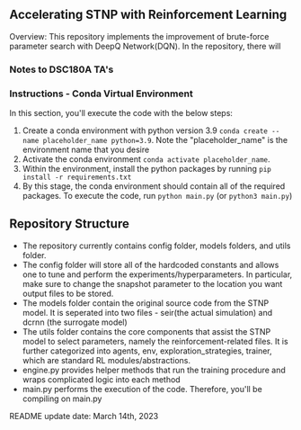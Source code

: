 ## Accelerating STNP with Reinforcement Learning 

Overview: This repository implements the improvement of brute-force parameter search with DeepQ Network(DQN). In the repository, there will 


### Notes to DSC180A TA's

### Instructions - Conda Virtual Environment
In this section, you'll execute the code with the below steps:
1. Create a conda environment with python version 3.9 `conda create --name placeholder_name python=3.9`. Note the "placeholder_name" is the environment name that you desire
2. Activate the conda environment `conda activate placeholder_name`. 
3. Within the environment, install the python packages by running `pip install -r requirements.txt`
4. By this stage, the conda environment should contain all of the required packages. To execute the code, run `python main.py` (or `python3 main.py`)

## Repository Structure
- The repository currently contains config folder, models folders, and utils folder. 
- The config folder will store all of the hardcoded constants and allows one to tune and perform the experiments/hyperparameters. In particular, make sure to change the snapshot parameter to the location you want output files to be stored. 
- The models folder contain the original source code from the STNP model. It is seperated into two files - seir(the actual simulation) and dcrnn (the surrogate model)
- The utils folder contains the core components that assist the STNP model to select parameters, namely the reinforcement-related files. It is further categorized into agents, env, exploration_strategies, trainer, which are standard RL modules/abstractions.
- engine.py provides helper methods that run the training procedure and wraps complicated logic into each method 
- main.py performs the execution of the code. Therefore, you'll be compiling on main.py

README update date: March 14th, 2023